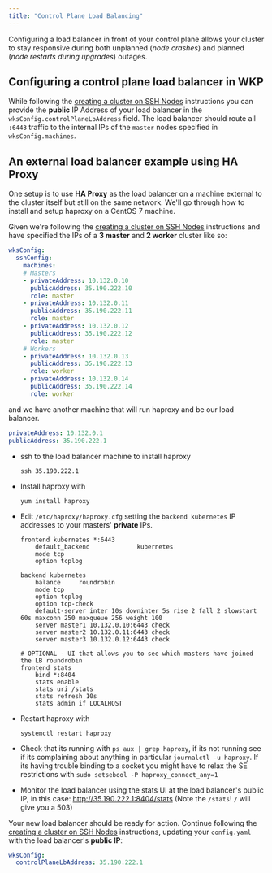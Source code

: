 ```yaml
---
title: "Control Plane Load Balancing"
---
```



Configuring a load balancer in front of your control plane allows your cluster to stay responsive during both unplanned (_node crashes_) and planned (_node restarts during upgrades_) outages.

## Configuring a control plane load balancer in WKP

While following the [creating a cluster on SSH Nodes](/deploying-wkp/cluster-creation-on-ssh-nodes.md) instructions you can provide the **public** IP Address of your load balancer in the `wksConfig.controlPlaneLbAddress` field. The load balancer should route all `:6443` traffic to the internal IPs of the `master` nodes specified in `wksConfig.machines`.

## An external load balancer example using HA Proxy

One setup is to use **HA Proxy** as the load balancer on a machine external to the cluster itself but still on the same network. We'll go through how to install and setup haproxy on a CentOS 7 machine.

Given we're following the [creating a cluster on SSH Nodes](/deploying-wkp/cluster-creation-on-ssh-nodes.md) instructions and have specified the IPs of a **3 master** and **2 worker** cluster like so:

```yaml
wksConfig:
  sshConfig:
    machines:
    # Masters
    - privateAddress: 10.132.0.10
      publicAddress: 35.190.222.10
      role: master
    - privateAddress: 10.132.0.11
      publicAddress: 35.190.222.11
      role: master
    - privateAddress: 10.132.0.12
      publicAddress: 35.190.222.12
      role: master
    # Workers
    - privateAddress: 10.132.0.13
      publicAddress: 35.190.222.13
      role: worker
    - privateAddress: 10.132.0.14
      publicAddress: 35.190.222.14
      role: worker
  ```

and we have another machine that will run haproxy and be our load balancer.

```yaml
privateAddress: 10.132.0.1
publicAddress: 35.190.222.1
```

- ssh to the load balancer machine to install haproxy

  ``` console
  ssh 35.190.222.1
  ```

- Install haproxy with

  ``` console
  yum install haproxy
  ```

- Edit `/etc/haproxy/haproxy.cfg` setting the `backend kubernetes` IP addresses to your masters' **private** IPs.

  ``` text
  frontend kubernetes *:6443
      default_backend             kubernetes
      mode tcp
      option tcplog

  backend kubernetes
      balance     roundrobin
      mode tcp
      option tcplog
      option tcp-check
      default-server inter 10s downinter 5s rise 2 fall 2 slowstart 60s maxconn 250 maxqueue 256 weight 100
      server master1 10.132.0.10:6443 check
      server master2 10.132.0.11:6443 check
      server master3 10.132.0.12:6443 check

  # OPTIONAL - UI that allows you to see which masters have joined the LB roundrobin
  frontend stats
      bind *:8404
      stats enable
      stats uri /stats
      stats refresh 10s
      stats admin if LOCALHOST
  ```

- Restart haproxy with

  ``` console
  systemctl restart haproxy
  ```

- Check that its running with `ps aux | grep haproxy`, if its not running see if its complaining about anything in particular `journalctl -u haproxy`. If its having trouble binding to a socket you might have to relax the SE restrictions with `sudo setsebool -P haproxy_connect_any=1`
- Monitor the load balancer using the stats UI at the load balancer's public IP, in this case: http://35.190.222.1:8404/stats (Note the `/stats`! `/` will give you a 503)

Your new load balancer should be ready for action. 
Continue following the [creating a cluster on SSH Nodes](/docs/deploying-wkp/cluster-creation-on-ssh-nodes) instructions, updating your `config.yaml` with the load balancer's **public IP**:

``` yaml
wksConfig:
  controlPlaneLbAddress: 35.190.222.1
```
